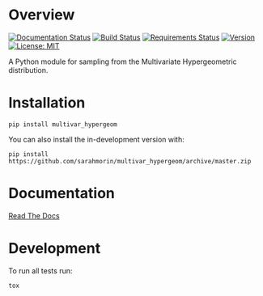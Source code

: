 # Overview

[![Documentation Status](https://readthedocs.org/projects/multivar-hypergeom/badge/?version=latest)](https://multivar-hypergeom.readthedocs.io/en/latest/?badge=latest)
[![Build Status](https://travis-ci.org/sarahmorin/multivar_hypergeom.svg?branch=master)](https://travis-ci.org/sarahmorin/multivar_hypergeom)
[![Requirements Status](https://requires.io/github/sarahmorin/multivar_hypergeom/requirements.svg?branch=master)](https://requires.io/github/sarahmorin/multivar_hypergeom/requirements/?branch=master)
[![Version](https://img.shields.io/pypi/v/multivar_hypergeom.svg)](https://pypi.org/project/multivar_hypergeom)
[![License: MIT](https://img.shields.io/badge/License-MIT-yellow.svg)](https://opensource.org/licenses/MIT)

A Python module for sampling from the Multivariate Hypergeometric distribution.

# Installation

```
pip install multivar_hypergeom
```

You can also install the in-development version with:

```
pip install https://github.com/sarahmorin/multivar_hypergeom/archive/master.zip
```

# Documentation

[Read The Docs](https://multivar_hypergeom.readthedocs.io/)

# Development

To run all tests run:

```
tox
```
